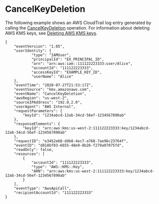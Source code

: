 # CancelKeyDeletion<a name="ct-cancel-key-deletion"></a>

The following example shows an AWS CloudTrail log entry generated by calling the [CancelKeyDeletion](https://docs.aws.amazon.com/kms/latest/APIReference/API_CancelKeyDeletion.html) operation\. For information about deleting AWS KMS keys, see [Deleting AWS KMS keys](deleting-keys.md)\.

```
{
    "eventVersion": "1.05",
    "userIdentity": {
            "type": "IAMUser",
            "principalId": "EX_PRINCIPAL_ID",
            "arn": "arn:aws:iam::111122223333:user/Alice",
            "accountId": "111122223333",
            "accessKeyId": "EXAMPLE_KEY_ID",
            "userName": "Alice"
    },
    "eventTime": "2020-07-27T21:53:17Z",
    "eventSource": "kms.amazonaws.com",
    "eventName": "CancelKeyDeletion",
    "awsRegion": "us-west-2",
    "sourceIPAddress": "192.0.2.0",
    "userAgent": "AWS Internal",
    "requestParameters": {
        "keyId": "1234abcd-12ab-34cd-56ef-1234567890ab"
    },
    "responseElements": {
        "keyId": "arn:aws:kms:us-west-2:111122223333:key/1234abcd-12ab-34cd-56ef-1234567890ab"
    },
    "requestID": "e3452e68-d4b0-4ec7-a768-7ae96c23764f",
    "eventID": "d818bf03-6655-48e9-8b26-f279a07075fd",
    "readOnly": false,
    "resources": [
        {
            "accountId": "111122223333",
            "type": "AWS::KMS::Key",
            "ARN": "arn:aws:kms:us-west-2:111122223333:key/1234abcd-12ab-34cd-56ef-1234567890ab"
        }
    ],
    "eventType": "AwsApiCall",
    "recipientAccountId": "111122223333"
}
```